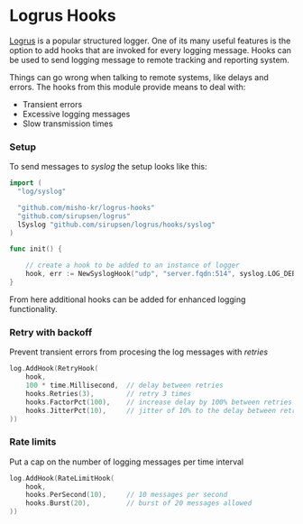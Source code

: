 Logrus Hooks
============

[Logrus](https://github.com/sirupsen/logrus) is a popular structured logger. One of its many useful features is the option to add hooks that are invoked for every logging message. Hooks can be used to send logging message to remote tracking and reporting system.

Things can go wrong when talking to remote systems, like delays and errors. The hooks from this module provide means to deal with:

* Transient errors
* Excessive logging messages
* Slow transmission times

### Setup

To send messages to _syslog_ the setup looks like this:

```go
import (
  "log/syslog"

  "github.com/misho-kr/logrus-hooks"
  "github.com/sirupsen/logrus"
  lSyslog "github.com/sirupsen/logrus/hooks/syslog"
)

func init() {

	// create a hook to be added to an instance of logger
	hook, err := NewSyslogHook("udp", "server.fqdn:514", syslog.LOG_DEBUG, "")
}
```

From here additional hooks can be added for enhanced logging functionality.

### Retry with backoff

Prevent transient errors from procesing the log messages with _retries_

```go
log.AddHook(RetryHook(
	hook,
	100 * time.Millisecond,  // delay between retries
	hooks.Retries(3),        // retry 3 times
	hooks.FactorPct(100),    // increase delay by 100% between retries
	hooks.JitterPct(10),     // jitter of 10% to the delay between retries
))
```

### Rate limits

Put a cap on the number of logging messages per time interval

```go
log.AddHook(RateLimitHook(
	hook,
	hooks.PerSecond(10),     // 10 messages per second
	hooks.Burst(20),         // burst of 20 messages allowed
))

```
